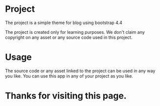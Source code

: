 # Project
The project is a simple theme for blog using bootstrap 4.4

The project is created only for learning purposes. We don't claim any copyright on any asset or any source code used in this project.

# Usage
The source code or any asset linked to the project can be used in any way you like. You can use this app in any of your project as you like.

# Thanks for visiting this page.

